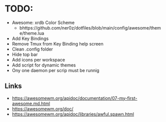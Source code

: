 # TODO:
- Awesome: xrdb Color Scheme
    - bhttps://github.com/ner0z/dotfiles/blob/main/config/awesome/theme/theme.lua
- Add Key Bindings
- Remove Tmux from Key Binding help screen
- Clean .config folder
- Hide top bar
- Add icons per workspace
- Add script for dynamic themes
- Ony one daemon per scrip must be runnig

## Links
- https://awesomewm.org/apidoc/documentation/07-my-first-awesome.md.html
- https://awesomewm.org/doc/
- https://awesomewm.org/apidoc/libraries/awful.spawn.html
